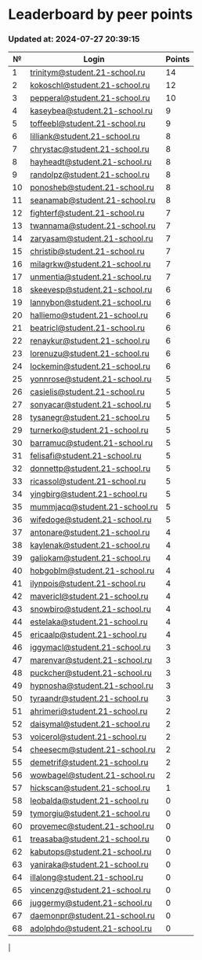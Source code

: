 # Leaderboard by peer points

### Updated at: 2024-07-27 20:39:15

| № | Login | Points |
|---|-------|--------|
|1|trinitym@student.21-school.ru|14|
|2|kokoschl@student.21-school.ru|12|
|3|pepperal@student.21-school.ru|10|
|4|kaseybea@student.21-school.ru|9|
|5|toffeebl@student.21-school.ru|9|
|6|lilliank@student.21-school.ru|8|
|7|chrystac@student.21-school.ru|8|
|8|hayheadt@student.21-school.ru|8|
|9|randolpz@student.21-school.ru|8|
|10|ponosheb@student.21-school.ru|8|
|11|seanamab@student.21-school.ru|8|
|12|fighterf@student.21-school.ru|7|
|13|twannama@student.21-school.ru|7|
|14|zaryasam@student.21-school.ru|7|
|15|christib@student.21-school.ru|7|
|16|milagrkw@student.21-school.ru|7|
|17|unmentia@student.21-school.ru|7|
|18|skeevesp@student.21-school.ru|6|
|19|lannybon@student.21-school.ru|6|
|20|halliemo@student.21-school.ru|6|
|21|beatricl@student.21-school.ru|6|
|22|renaykur@student.21-school.ru|6|
|23|lorenuzu@student.21-school.ru|6|
|24|lockemin@student.21-school.ru|6|
|25|yonnrose@student.21-school.ru|5|
|26|casielis@student.21-school.ru|5|
|27|sonyacar@student.21-school.ru|5|
|28|tysanegr@student.21-school.ru|5|
|29|turnerko@student.21-school.ru|5|
|30|barramuc@student.21-school.ru|5|
|31|felisafi@student.21-school.ru|5|
|32|donnettp@student.21-school.ru|5|
|33|ricassol@student.21-school.ru|5|
|34|yingbirg@student.21-school.ru|5|
|35|mummjacq@student.21-school.ru|5|
|36|wifedoge@student.21-school.ru|5|
|37|antonare@student.21-school.ru|4|
|38|kaylenak@student.21-school.ru|4|
|39|galiokam@student.21-school.ru|4|
|40|hobgoblm@student.21-school.ru|4|
|41|ilynpois@student.21-school.ru|4|
|42|mavericl@student.21-school.ru|4|
|43|snowbiro@student.21-school.ru|4|
|44|estelaka@student.21-school.ru|4|
|45|ericaalp@student.21-school.ru|4|
|46|iggymacl@student.21-school.ru|3|
|47|marenvar@student.21-school.ru|3|
|48|puckcher@student.21-school.ru|3|
|49|hypnosha@student.21-school.ru|3|
|50|tyraandr@student.21-school.ru|3|
|51|ahrimeri@student.21-school.ru|2|
|52|daisymal@student.21-school.ru|2|
|53|voicerol@student.21-school.ru|2|
|54|cheesecm@student.21-school.ru|2|
|55|demetrif@student.21-school.ru|2|
|56|wowbagel@student.21-school.ru|2|
|57|hickscan@student.21-school.ru|1|
|58|leobalda@student.21-school.ru|0|
|59|tymorgiu@student.21-school.ru|0|
|60|provemec@student.21-school.ru|0|
|61|treasaba@student.21-school.ru|0|
|62|kabutops@student.21-school.ru|0|
|63|yaniraka@student.21-school.ru|0|
|64|illalong@student.21-school.ru|0|
|65|vincenzg@student.21-school.ru|0|
|66|juggermy@student.21-school.ru|0|
|67|daemonpr@student.21-school.ru|0|
|68|adolphdo@student.21-school.ru|0|
|

